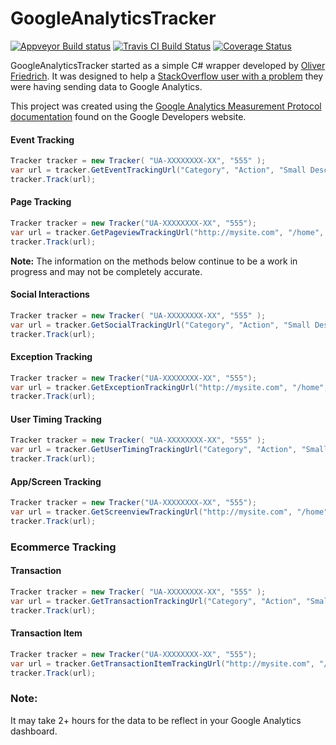 # GoogleAnalyticsTracker
[![Appveyor Build status](https://ci.appveyor.com/api/projects/status/udlspav2sr7fu3dc/branch/master?svg=true)](https://ci.appveyor.com/project/RandomlyKnighted/googleanalyticstracker/branch/master)
[![Travis CI Build Status](https://travis-ci.org/RandomlyKnighted/GoogleAnalyticsTracker.svg?branch=master)](https://travis-ci.org/RandomlyKnighted/GoogleAnalyticsTracker)
[![Coverage Status](https://coveralls.io/repos/RandomlyKnighted/GoogleAnalyticsTracker/badge.svg?branch=master&service=github)](https://coveralls.io/github/RandomlyKnighted/GoogleAnalyticsTracker?branch=master)

GoogleAnalyticsTracker started as a simple C# wrapper developed by [Oliver Friedrich](https://gist.github.com/0liver/11229128). It was designed to help a [StackOverflow user with a problem](http://stackoverflow.com/a/23253778/1110819) they were having sending data to Google Analytics.

This project was created using the [Google Analytics Measurement Protocol documentation](https://developers.google.com/analytics/devguides/collection/protocol/v1/devguide) found on the Google Developers website.

#### **Event Tracking**
```csharp
Tracker tracker = new Tracker( "UA-XXXXXXXX-XX", "555" );
var url = tracker.GetEventTrackingUrl("Category", "Action", "Small Description");
tracker.Track(url);
```
#### **Page Tracking**

```csharp
Tracker tracker = new Tracker("UA-XXXXXXXX-XX", "555");
var url = tracker.GetPageviewTrackingUrl("http://mysite.com", "/home", "Home Page");
tracker.Track(url);
```

**Note:** The information on the methods below continue to be a work in progress and may not be completely accurate. 

#### **Social Interactions**
```csharp
Tracker tracker = new Tracker( "UA-XXXXXXXX-XX", "555" );
var url = tracker.GetSocialTrackingUrl("Category", "Action", "Small Description");
tracker.Track(url);
```
#### **Exception Tracking**

```csharp
Tracker tracker = new Tracker("UA-XXXXXXXX-XX", "555");
var url = tracker.GetExceptionTrackingUrl("http://mysite.com", "/home", "Home Page");
tracker.Track(url);
```

#### **User Timing Tracking**
```csharp
Tracker tracker = new Tracker( "UA-XXXXXXXX-XX", "555" );
var url = tracker.GetUserTimingTrackingUrl("Category", "Action", "Small Description");
tracker.Track(url);
```
#### **App/Screen Tracking**

```csharp
Tracker tracker = new Tracker("UA-XXXXXXXX-XX", "555");
var url = tracker.GetScreenviewTrackingUrl("http://mysite.com", "/home", "Home Page");
tracker.Track(url);
```

### **Ecommerce Tracking**

#### **Transaction**
```csharp
Tracker tracker = new Tracker( "UA-XXXXXXXX-XX", "555" );
var url = tracker.GetTransactionTrackingUrl("Category", "Action", "Small Description");
tracker.Track(url);
```
#### **Transaction Item**

```csharp
Tracker tracker = new Tracker("UA-XXXXXXXX-XX", "555");
var url = tracker.GetTransactionItemTrackingUrl("http://mysite.com", "/home", "Home Page");
tracker.Track(url);
```

### **Note:**
It may take 2+ hours for the data to be reflect in your Google Analytics dashboard.
